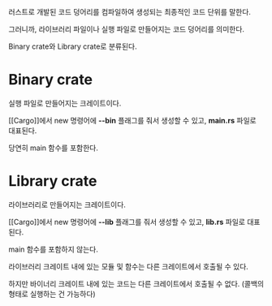 러스트로 개발된 코드 덩어리를 컴파일하여 생성되는 최종적인 코드 단위를 말한다.

그러니까, 라이브러리 파일이나 실행 파일로 만들어지는 코드 덩어리를 의미한다.

Binary crate와 Library crate로 분류된다.

# Binary crate
실행 파일로 만들어지는 크레이트이다.

[[Cargo]]에서 new 명령어에 **--bin** 플래그를 줘서 생성할 수 있고, **main.rs** 파일로 대표된다.

당연히 main 함수를 포함한다.

# Library crate
라이브러리로 만들어지는 크레이트이다.

[[Cargo]]에서 new 명령어에 **--lib** 플래그를 줘서 생성할 수 있고, **lib.rs** 파일로 대표된다.

main 함수를 포함하지 않는다.

라이브러리 크레이트 내에 있는 모듈 및 함수는 다른 크레이트에서 호출될 수 있다.

하지만 바이너리 크레이트 내에 있는 코드는 다른 크레이트에서 호출될 수 없다. (콜백의 형태로 실행하는 건 가능하다)

